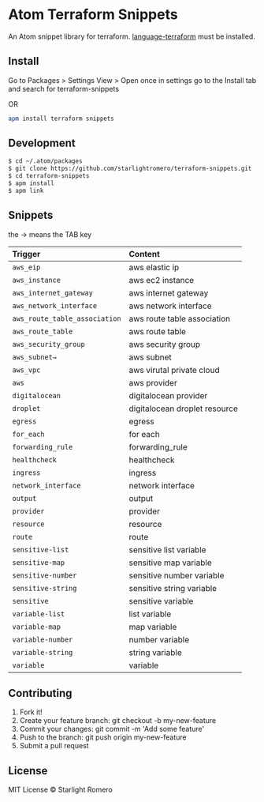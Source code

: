 # Atom Terraform Snippets

An Atom snippet library for terraform. [language-terraform](https://atom.io/packages/language-terraform) must be installed.

## Install

Go to Packages > Settings View > Open once in settings go to the Install tab and search for terraform-snippets

OR 

```sh
apm install terraform snippets
```

## Development

```sh
$ cd ~/.atom/packages
$ git clone https://github.com/starlightromero/terraform-snippets.git
$ cd terraform-snippets
$ apm install
$ apm link
```

## Snippets

the → means the TAB key

Trigger                       | Content
:---------------------------- | :----------------------------
`aws_eip`                     | aws elastic ip
`aws_instance`                | aws ec2 instance
`aws_internet_gateway`        | aws internet gateway
`aws_network_interface`       | aws network interface
`aws_route_table_association` | aws route table association
`aws_route_table`             | aws route table
`aws_security_group`          | aws security group
`aws_subnet→`                 | aws subnet
`aws_vpc`                     | aws virutal private cloud
`aws`                         | aws provider
`digitalocean`                | digitalocean provider
`droplet`                     | digitalocean droplet resource
`egress`                      | egress
`for_each`                    | for each
`forwarding_rule`             | forwarding_rule
`healthcheck`                 | healthcheck
`ingress`                     | ingress
`network_interface`           | network interface
`output`                      | output
`provider`                    | provider
`resource`                    | resource
`route`                       | route
`sensitive-list`              | sensitive list variable
`sensitive-map`               | sensitive map variable
`sensitive-number`            | sensitive number variable
`sensitive-string`            | sensitive string variable
`sensitive`                   | sensitive variable
`variable-list`               | list variable
`variable-map`                | map variable
`variable-number`             | number variable
`variable-string`             | string variable
`variable`                    | variable

## Contributing

1. Fork it!
2. Create your feature branch: git checkout -b my-new-feature
3. Commit your changes: git commit -m 'Add some feature'
4. Push to the branch: git push origin my-new-feature
5. Submit a pull request

## License

MIT License © Starlight Romero
